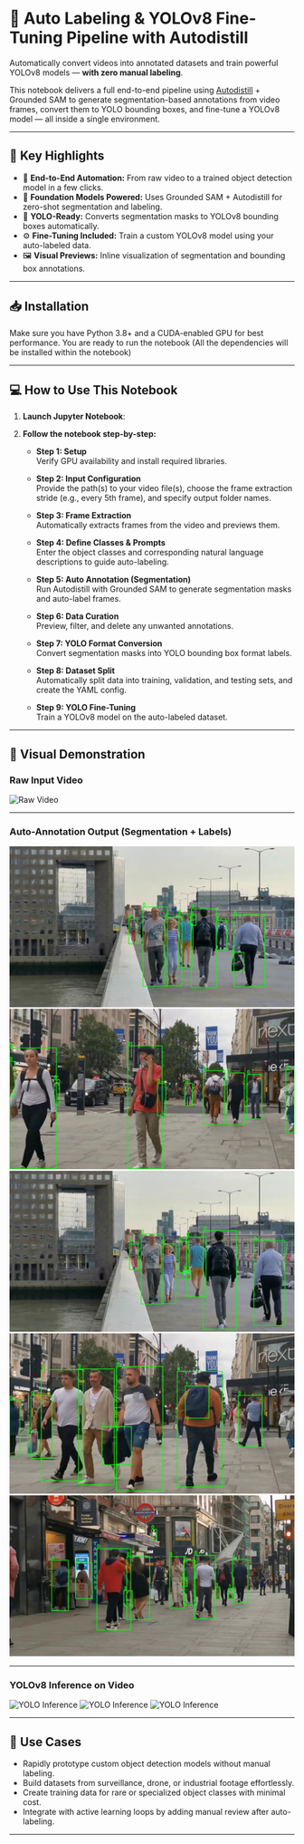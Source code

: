
# 🤖 Auto Labeling & YOLOv8 Fine-Tuning Pipeline with Autodistill

Automatically convert videos into annotated datasets and train powerful YOLOv8 models — **with zero manual labeling**.

This notebook delivers a full end-to-end pipeline using [Autodistill](https://github.com/autodistill/autodistill) + Grounded SAM to generate segmentation-based annotations from video frames, convert them to YOLO bounding boxes, and fine-tune a YOLOv8 model — all inside a single environment.

---

## 🌟 Key Highlights

- 🚀 **End-to-End Automation:** From raw video to a trained object detection model in a few clicks.  
- 🧠 **Foundation Models Powered:** Uses Grounded SAM + Autodistill for zero-shot segmentation and labeling.  
- 🎯 **YOLO-Ready:** Converts segmentation masks to YOLOv8 bounding boxes automatically.  
- ⚙️ **Fine-Tuning Included:** Train a custom YOLOv8 model using your auto-labeled data.  
- 🖼️ **Visual Previews:** Inline visualization of segmentation and bounding box annotations.  

---

## 📥 Installation

Make sure you have Python 3.8+ and a CUDA-enabled GPU for best performance.
You are ready to run the notebook (All the dependencies will be installed within the notebook)

---

## 💻 How to Use This Notebook

1. **Launch Jupyter Notebook**:

2. **Follow the notebook step-by-step:**

   - **Step 1: Setup**  
     Verify GPU availability and install required libraries.

   - **Step 2: Input Configuration**  
     Provide the path(s) to your video file(s), choose the frame extraction stride (e.g., every 5th frame), and specify output folder names.

   - **Step 3: Frame Extraction**  
     Automatically extracts frames from the video and previews them.

   - **Step 4: Define Classes & Prompts**  
     Enter the object classes and corresponding natural language descriptions to guide auto-labeling.

   - **Step 5: Auto Annotation (Segmentation)**  
     Run Autodistill with Grounded SAM to generate segmentation masks and auto-label frames.

   - **Step 6: Data Curation**  
     Preview, filter, and delete any unwanted annotations.

   - **Step 7: YOLO Format Conversion**  
     Convert segmentation masks into YOLO bounding box format labels.

   - **Step 8: Dataset Split**  
     Automatically split data into training, validation, and testing sets, and create the YAML config.

   - **Step 9: YOLO Fine-Tuning**  
     Train a YOLOv8 model on the auto-labeled dataset.

---

## 🎥 Visual Demonstration

### Raw Input Video
![Raw Video](results/RAW_Vid.gif)

---

### Auto-Annotation Output (Segmentation + Labels)
![Annotated Samples](Result/preview_0.jpg)
![Annotated Samples](Result/preview_3.jpg)
![Annotated Samples](Result/preview_4.jpg)
![Annotated Samples](Result/preview_6.jpg)
![Annotated Samples](Result/preview_8.jpg)

---

### YOLOv8 Inference on Video
![YOLO Inference](Result/OUTPUT_1.gif)
![YOLO Inference](Result/OUTPUT_2.gif)
![YOLO Inference](Result/OUTPUT_3.gif)

---

## 🧪 Use Cases

- Rapidly prototype custom object detection models without manual labeling.  
- Build datasets from surveillance, drone, or industrial footage effortlessly.  
- Create training data for rare or specialized object classes with minimal cost.  
- Integrate with active learning loops by adding manual review after auto-labeling.

---
